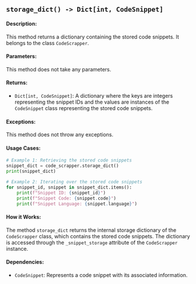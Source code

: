 ## `storage_dict() -> Dict[int, CodeSnippet]`

#### Description:
This method returns a dictionary containing the stored code snippets. It belongs to the class `CodeScrapper`.

#### Parameters:
This method does not take any parameters.

#### Returns:
- `Dict[int, CodeSnippet]`: A dictionary where the keys are integers representing the snippet IDs and the values are instances of the `CodeSnippet` class representing the stored code snippets.

#### Exceptions:
This method does not throw any exceptions.

#### Usage Cases:
```python
# Example 1: Retrieving the stored code snippets
snippet_dict = code_scrapper.storage_dict()
print(snippet_dict)

# Example 2: Iterating over the stored code snippets
for snippet_id, snippet in snippet_dict.items():
    print(f"Snippet ID: {snippet_id}")
    print(f"Snippet Code: {snippet.code}")
    print(f"Snippet Language: {snippet.language}")
```

#### How it Works:
The method `storage_dict` returns the internal storage dictionary of the `CodeScrapper` class, which contains the stored code snippets. The dictionary is accessed through the `_snippet_storage` attribute of the `CodeScrapper` instance.

#### Dependencies:
- `CodeSnippet`: Represents a code snippet with its associated information.